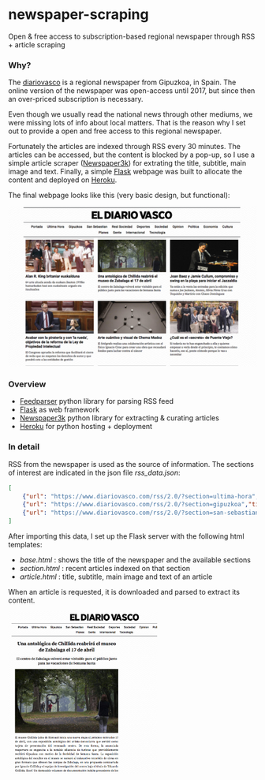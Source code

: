 # newspaper-scraping

Open & free access to subscription-based regional newspaper through RSS + article scraping

### Why?

The [diariovasco](https://www.diariovasco.com/) is a regional newspaper from Gipuzkoa, in Spain.
The online version of the newspaper was open-access until 2017, but since then an over-priced subscription is necessary. 

Even though we usually read the national news through other mediums, we were missing lots of info about local matters. That is the reason why I set out to provide a open and free access to this regional newspaper.

Fortunately the articles are indexed through RSS every 30 minutes. The articles can be accessed, but the content is blocked by a pop-up, so I use a simple article scraper ([Newspaper3k](https://newspaper.readthedocs.io/en/latest/)) for extrating the title, subtitle, main image and text. Finally, a simple [Flask](http://flask.pocoo.org/) webpage was built to allocate the content and deployed on [Heroku](https://www.heroku.com/).

The final webpage looks like this (very basic design, but functional):

<kbd>
  <img src="./docs/screenshot1.png">
</kbd>


### Overview

- [Feedparser](https://pythonhosted.org/feedparser/) python library for parsing RSS feed
- [Flask](http://flask.pocoo.org/) as web framework
- [Newspaper3k](https://newspaper.readthedocs.io/en/latest/) python library for extracting & curating articles
- [Heroku](https://www.heroku.com/) for python hosting + deployment

### In detail

RSS from the newspaper is used as the source of information. The sections of interest are indicated in the json file *rss_data.json*:
```json
[
	{"url": "https://www.diariovasco.com/rss/2.0/?section=ultima-hora", "title":"Ultima Hora"},
	{"url": "https://www.diariovasco.com/rss/2.0/?section=gipuzkoa","title":"Gipuzkoa"},
	{"url": "https://www.diariovasco.com/rss/2.0/?section=san-sebastian","title":"San Sebastian"}
]
```

After importing this data, I set up the Flask server with the following html templates:

- *base.html* : shows the title of the newspaper and the available sections
- *section.html* : recent articles indexed on that section
- *article.html* : title, subtitle, main image and text of an article 

When an article is requested, it is downloaded and parsed to extract its content.

<kbd>
  <img src="./docs/screenshot2.png" width="60%">
</kbd>



